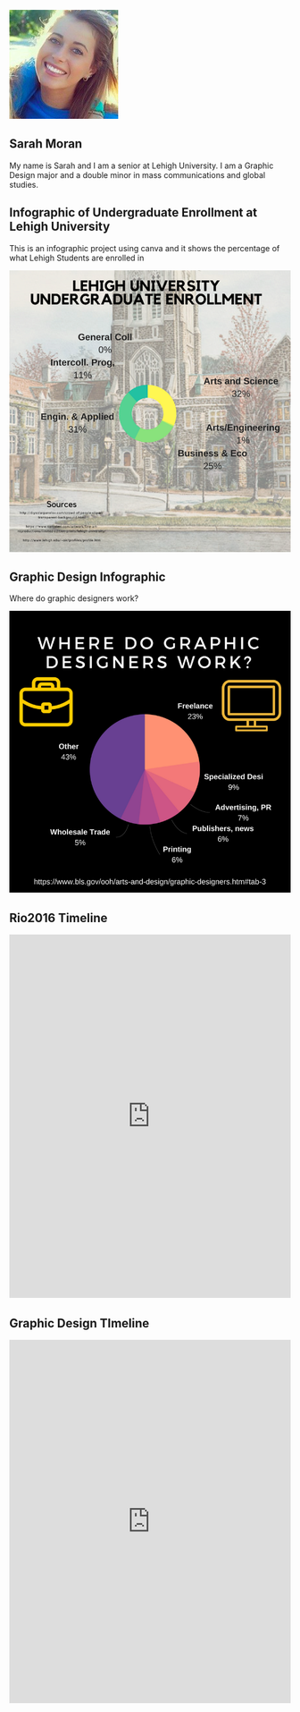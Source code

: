 ![Profile Image](https://github.com/sarahelisabethmoran/sarahelisabethmoran.github.io/blob/master/31413643.png?raw=true)



## Sarah Moran
My name is Sarah and I am a senior at Lehigh University. I am a Graphic Design major and a double minor in mass communications and global studies. 


## Infographic of Undergraduate Enrollment at Lehigh University
This is an infographic project using canva and it shows the percentage of what Lehigh Students are enrolled in


![Undergraduate Enrollment at Lehigh University](https://github.com/sarahelisabethmoran/sarahelisabethmoran.github.io/blob/master/Undergraduate%20enrollment%20at%20lehigh%20university.png?raw=true)



## Graphic Design Infographic 
Where do graphic designers work?

![Graphic Design Inforgraphic](https://github.com/sarahelisabethmoran/sarahelisabethmoran.github.io/blob/master/come%20celebrateWorld%20WhiskeyDay%20with%20us!.png?raw=true)


## Rio2016 Timeline
<iframe src='https://cdn.knightlab.com/libs/timeline3/latest/embed/index.html?source=1DpxHt4zlvok7_IBhvbg5pE_m_J1vmEfBkAVGC564s3Q&font=Default&lang=en&initial_zoom=2&height=650' width='100%' height='650' webkitallowfullscreen mozallowfullscreen allowfullscreen frameborder='0'></iframe>

## Graphic Design TImeline 
<iframe src='https://cdn.knightlab.com/libs/timeline3/latest/embed/index.html?source=1q4SUdob0o9A5FkLTWkVdqqt2OgCQeAXJnfiPty4slA4&font=Default&lang=en&initial_zoom=2&height=650' width='100%' height='650' webkitallowfullscreen mozallowfullscreen allowfullscreen frameborder='0'></iframe>
